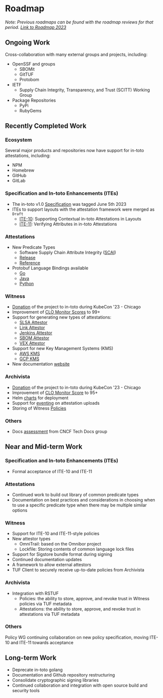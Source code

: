 # Roadmap

_Note: Previous roadmaps can be found with the roadmap reviews for that period.
[Link to Roadmap 2023](/roadmap-reviews/2023/ROADMAP.md)_

## Ongoing Work

Cross-collaboration with many external groups and projects, including:

- OpenSSF and groups
  - SBOMit
  - GitTUF
  - Protobom
- IETF
  - Supply Chain Integrity, Transparency, and Trust (SCITT) Working Group
- Package Repositories
  - PyPi
  - RubyGems

## Recently Completed Work

### Ecosystem

Several major products and repositories now have support for in-toto attestations, including:

- NPM
- Homebrew
- GitHub
- GitLab

### Specification and In-toto Enhancements (ITEs)

- The in-toto v1.0 [Specification](https://github.com/in-toto/specification/blob/v1.0/in-toto-spec.md) was tagged June 5th 2023
- ITEs to support layouts with the attestation framework were merged as `Draft`
  - [ITE-10](https://github.com/in-toto/ITE/tree/master/ITE/10): Supporting Contextual in-toto Attestations in Layouts
  - [ITE-11](https://github.com/in-toto/ITE/tree/master/ITE/11): Verifying Attributes in in-toto Attestations

### Attestations

- New Predicate Types
  - Software Supply Chain Attribute Integrity ([SCAI](https://github.com/in-toto/attestation/blob/main/spec/predicates/scai.md))
  - [Release](https://github.com/in-toto/attestation/blob/main/spec/predicates/release.md)
  - [Reference](https://github.com/in-toto/attestation/blob/main/spec/predicates/reference.md)
- Protobuf Language Bindings available
  - [Go](https://github.com/in-toto/attestation/tree/main/go)
  - [Java](https://github.com/in-toto/attestation/tree/main/java)
  - [Python](https://github.com/in-toto/attestation/tree/main/python)

### Witness

- [Donation](https://github.com/in-toto/community/issues/17) of the project to in-toto during KubeCon '23 - Chicago
- Improvement of [CLO Monitor Scores](https://clomonitor.io/projects/cncf/in-toto#witness) to 99+
- Support for generating new types of attestations:
  - [SLSA Attestor](https://witness.dev/docs/docs/attestors/slsa)
  - [Link Attestor](https://witness.dev/docs/docs/attestors/link)
  - [Jenkins Attestor](https://github.com/in-toto/go-witness/pull/323)
  - [SBOM Attestor](https://witness.dev/docs/docs/attestors/sbom)
  - [VEX Attestor](https://witness.dev/docs/docs/attestors/vex)
- Support for new Key Management Systems (KMS)
  - [AWS KMS](https://witness.dev/docs/docs/signers/kms#aws)
  - [GCP KMS](https://witness.dev/docs/docs/signers/kms#gcp)
- New documentation [website](https://witness.dev/)

### Archivista

- [Donation](https://github.com/in-toto/community/issues/18) of the project to in-toto during KubeCon '23 - Chicago
- Improvement of [CLO Monitor Score](https://clomonitor.io/projects/cncf/in-toto#archivista) to 95+
- Helm [charts](https://github.com/in-toto/archivista/tree/main/chart) for deployment
- Support for [eventing](https://github.com/in-toto/archivista/pull/377) on attestation uploads
- Storing of Witness [Policies](https://github.com/in-toto/archivista/pull/251)

### Others

- Docs [assessment](https://github.com/cncf/techdocs/blob/main/analyses/0009-in-toto/README.md) from CNCF Tech Docs group

## Near and Mid-term Work

### Specification and In-toto Enhancements (ITEs)

- Formal acceptance of ITE-10 and ITE-11

### Attestations

- Continued work to build out library of common predicate types
- Documentation on best practices and considerations in choosing when to use a specific predicate type when there may be multiple similar options

### Witness

- Support for ITE-10 and ITE-11-style policies
- New attestor types
  - OmniTrail: based on the Omnibor project
  - Lockfile: Storing contents of common language lock files
- Support for Sigstore bundle format during signing
- Continued documentation updates
- A framework to allow external attestors
- TUF Client to securely receive up-to-date policies from Archivista

### Archivista

- Integration with RSTUF
  - Policies: the ability to store, approve, and revoke trust in Witness policies via TUF metadata
  - Attestations: the ability to store, approve, and revoke trust in attestations via TUF metadata

### Others

Policy WG continuing collaboration on new policy specification, moving ITE-10 and ITE-11 towards acceptance

## Long-term Work

- Deprecate in-toto golang
- Documentation and Github repository restructuring
- Consolidate cryptographic signing libraries
- Continued collaboration and integration with open source build and security tools
